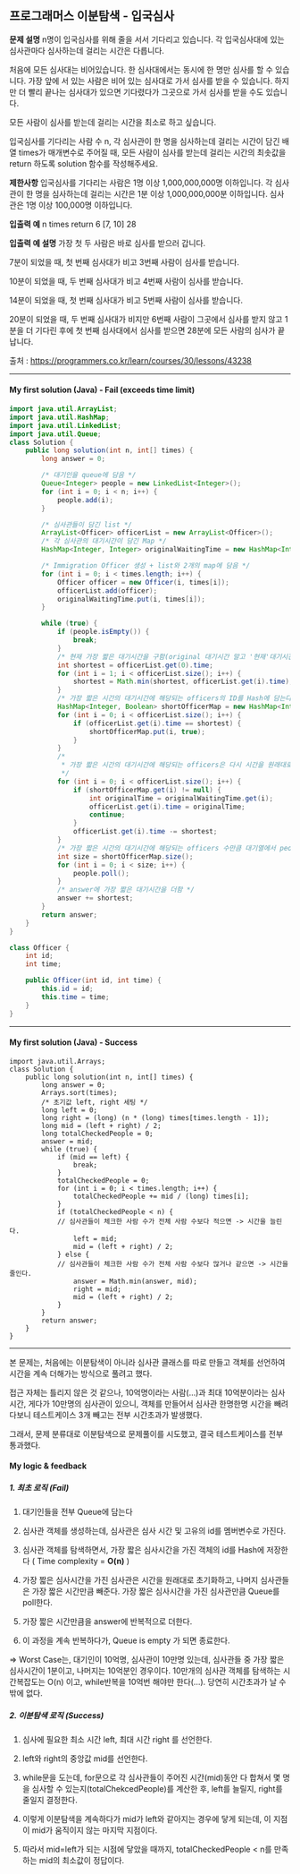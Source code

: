 ## 프로그래머스 이분탐색 - 입국심사

**문제 설명**
n명이 입국심사를 위해 줄을 서서 기다리고 있습니다. 각 입국심사대에 있는 심사관마다 심사하는데 걸리는 시간은 다릅니다.

처음에 모든 심사대는 비어있습니다. 한 심사대에서는 동시에 한 명만 심사를 할 수 있습니다. 가장 앞에 서 있는 사람은 비어 있는 심사대로 가서 심사를 받을 수 있습니다. 하지만 더 빨리 끝나는 심사대가 있으면 기다렸다가 그곳으로 가서 심사를 받을 수도 있습니다.

모든 사람이 심사를 받는데 걸리는 시간을 최소로 하고 싶습니다.

입국심사를 기다리는 사람 수 n, 각 심사관이 한 명을 심사하는데 걸리는 시간이 담긴 배열 times가 매개변수로 주어질 때, 모든 사람이 심사를 받는데 걸리는 시간의 최솟값을 return 하도록 solution 함수를 작성해주세요.

**제한사항**
입국심사를 기다리는 사람은 1명 이상 1,000,000,000명 이하입니다.
각 심사관이 한 명을 심사하는데 걸리는 시간은 1분 이상 1,000,000,000분 이하입니다.
심사관은 1명 이상 100,000명 이하입니다.

**입출력 예**
n	times	return
6	[7, 10]	28

**입출력 예 설명**
가장 첫 두 사람은 바로 심사를 받으러 갑니다.

7분이 되었을 때, 첫 번째 심사대가 비고 3번째 사람이 심사를 받습니다.

10분이 되었을 때, 두 번째 심사대가 비고 4번째 사람이 심사를 받습니다.

14분이 되었을 때, 첫 번째 심사대가 비고 5번째 사람이 심사를 받습니다.

20분이 되었을 때, 두 번째 심사대가 비지만 6번째 사람이 그곳에서 심사를 받지 않고 1분을 더 기다린 후에 첫 번째 심사대에서 심사를 받으면 28분에 모든 사람의 심사가 끝납니다.



출처 : https://programmers.co.kr/learn/courses/30/lessons/43238



---

#### My first solution (Java) - Fail (exceeds time limit)

```java
import java.util.ArrayList;
import java.util.HashMap;
import java.util.LinkedList;
import java.util.Queue;
class Solution {
	public long solution(int n, int[] times) {
		long answer = 0;

		/* 대기인을 queue에 담음 */
		Queue<Integer> people = new LinkedList<Integer>();
		for (int i = 0; i < n; i++) {
			people.add(i);
		}

		/* 심사관들이 담긴 list */
		ArrayList<Officer> officerList = new ArrayList<Officer>();
		/* 각 심사관의 대기시간이 담긴 Map */
		HashMap<Integer, Integer> originalWaitingTime = new HashMap<Integer, Integer>();

		/* Immigration Officer 생성 + list와 2개의 map에 담음 */
		for (int i = 0; i < times.length; i++) {
			Officer officer = new Officer(i, times[i]);
			officerList.add(officer);
			originalWaitingTime.put(i, times[i]);
		}

		while (true) {
			if (people.isEmpty()) {
				break;
			}
			/* 현재 가장 짧은 대기시간을 구함(original 대기시간 말고 '현재'대기시간) */
			int shortest = officerList.get(0).time;
			for (int i = 1; i < officerList.size(); i++) {
				shortest = Math.min(shortest, officerList.get(i).time);
			}
			/* 가장 짧은 시간의 대기시간에 해당되는 officers의 ID를 Hash에 담는다 */
			HashMap<Integer, Boolean> shortOfficerMap = new HashMap<Integer, Boolean>();
			for (int i = 0; i < officerList.size(); i++) {
				if (officerList.get(i).time == shortest) {
					shortOfficerMap.put(i, true);
				}
			}
			/*
			 * 가장 짧은 시간의 대기시간에 해당되는 officers은 다시 시간을 원래대로 초기화하고, 나머지 모든 심사관들은 가장 짧은시간만큼을 뺀다.
			 */
			for (int i = 0; i < officerList.size(); i++) {
				if (shortOfficerMap.get(i) != null) {
					int originalTime = originalWaitingTime.get(i);
					officerList.get(i).time = originalTime;
					continue;
				}
				officerList.get(i).time -= shortest;
			}
			/* 가장 짧은 시간의 대기시간에 해당되는 officers 수만큼 대기열에서 people을 poll */
			int size = shortOfficerMap.size();
			for (int i = 0; i < size; i++) {
				people.poll();
			}
			/* answer에 가장 짧은 대기시간을 더함 */
			answer += shortest;
		}
		return answer;
	}
}

class Officer {
	int id;
	int time;

	public Officer(int id, int time) {
		this.id = id;
		this.time = time;
	}
}
```

---

#### My first solution (Java) - Success

```
import java.util.Arrays;
class Solution {
	public long solution(int n, int[] times) {
		long answer = 0;
		Arrays.sort(times);
		/* 초기값 left, right 세팅 */
		long left = 0;
		long right = (long) (n * (long) times[times.length - 1]);
		long mid = (left + right) / 2;
		long totalCheckedPeople = 0;
		answer = mid;
		while (true) {
			if (mid == left) {
				break;
			}
			totalCheckedPeople = 0;
			for (int i = 0; i < times.length; i++) {
				totalCheckedPeople += mid / (long) times[i];
			}
			if (totalCheckedPeople < n) { 
			// 심사관들이 체크한 사람 수가 전체 사람 수보다 적으면 -> 시간을 늘린다.
				left = mid;
				mid = (left + right) / 2;
			} else { 
			// 심사관들이 체크한 사람 수가 전체 사람 수보다 많거나 같으면 -> 시간을 줄인다.
				answer = Math.min(answer, mid);
				right = mid;
				mid = (left + right) / 2;
			}
		}
		return answer;
	}
}
```



---

본 문제는, 처음에는 이분탐색이 아니라 심사관 클래스를 따로 만들고 객체를 선언하여 시간을 계속 더해가는 방식으로 풀려고 했다. 

접근 자체는 틀리지 않은 것 같으나, 10억명이라는 사람(...)과 최대 10억분이라는 심사 시간, 게다가 10만명의 심사관이 있으니, 객체를 만들어서 심사관 한명한명 시간을 빼려다보니 테스트케이스 3개 빼고는 전부 시간초과가 발생했다.

그래서, 문제 분류대로 이분탐색으로 문제풀이를 시도했고, 결국 테스트케이스를 전부 통과했다.



#### My logic & feedback

#####  1. 최초 로직 (Fail)

1) 대기인들을 전부 Queue에 담는다

2) 심사관 객체를 생성하는데, 심사관은 심사 시간 및 고유의 id를 멤버변수로 가진다. 

3) 심사관 객체를 탐색하면서, 가장 짧은 심사시간을 가진 객체의 id를 Hash에 저장한다 ( Time complexity = **O(n)** )

4) 가장 짧은 심사시간을 가진 심사관은 시간을 원래대로 초기화하고, 나머지 심사관들은 가장 짧은 시간만큼 빼준다. 가장 짧은 심사시간을 가진 심사관만큼 Queue를 poll한다.

5) 가장 짧은 시간만큼을 answer에 반복적으로 더한다.

6) 이 과정을 계속 반복하다가, Queue is empty 가 되면 종료한다.

 => Worst Case는, 대기인이 10억명, 심사관이 10만명 있는데, 심사관들 중 가장 짧은 심사시간이 1분이고, 나머지는 10억분인 경우이다. 10만개의 심사관 객체를 탐색하는 시간복잡도는 O(n) 이고, while반복을 10억번 해야만 한다(...). 당연히 시간초과가 날 수밖에 없다.

##### 2. 이분탐색 로직 (Success)

1) 심사에 필요한 최소 시간 left, 최대 시간 right 를 선언한다.

2) left와 right의 중앙값 mid를 선언한다.

3) while문을 도는데, for문으로 각 심사관들이 주어진 시간(mid)동안 다 합쳐서 몇 명을 심사할 수 있는지(totalChekcedPeople)를 계산한 후, left를 늘릴지, right를 줄일지 결정한다.

4) 이렇게 이분탐색을 계속하다가 mid가 left와 같아지는 경우에 닿게 되는데, 이 지점이 mid가 움직이지 않는 마지막 지점이다.

5) 따라서 mid=left가 되는 시점에 닿았을 때까지,  totalCheckedPeople < n를 만족하는 mid의 최소값이 정답이다.